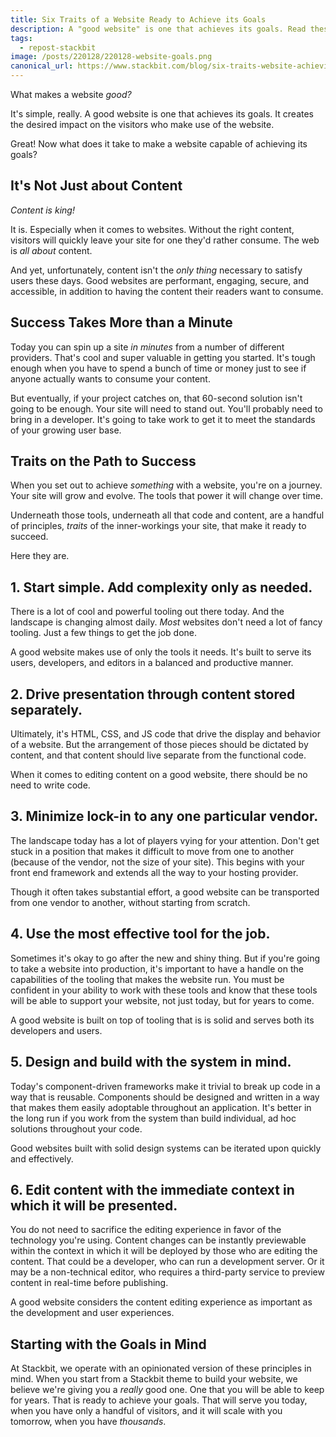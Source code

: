 ```yaml
---
title: Six Traits of a Website Ready to Achieve its Goals
description: A "good website" is one that achieves its goals. Read these six traits of a website that stays focused on those goals.
tags:
  - repost-stackbit
image: /posts/220128/220128-website-goals.png
canonical_url: https://www.stackbit.com/blog/six-traits-website-achieving-goals/
---
```


What makes a website _good?_

It's simple, really. A good website is one that achieves its goals. It creates the desired impact on the visitors who make use of the website.

Great! Now what does it take to make a website capable of achieving its goals?

## It's Not Just about Content

_Content is king!_

It is. Especially when it comes to websites. Without the right content, visitors will quickly leave your site for one they'd rather consume. The web is _all about_ content.

And yet, unfortunately, content isn't the _only thing_ necessary to satisfy users these days. Good websites are performant, engaging, secure, and accessible, in addition to having the content their readers want to consume.

## Success Takes More than a Minute

Today you can spin up a site _in minutes_ from a number of different providers. That's cool and super valuable in getting you started. It's tough enough when you have to spend a bunch of time or money just to see if anyone actually wants to consume your content.

But eventually, if your project catches on, that 60-second solution isn't going to be enough. Your site will need to stand out. You'll probably need to bring in a developer. It's going to take work to get it to meet the standards of your growing user base.

## Traits on the Path to Success

When you set out to achieve _something_ with a website, you're on a journey. Your site will grow and evolve. The tools that power it will change over time.

Underneath those tools, underneath all that code and content, are a handful of principles, _traits_ of the inner-workings your site, that make it ready to succeed.

Here they are.

## 1. Start simple. Add complexity only as needed.

There is a lot of cool and powerful tooling out there today. And the landscape is changing almost daily. _Most_ websites don't need a lot of fancy tooling. Just a few things to get the job done.

A good website makes use of only the tools it needs. It's built to serve its users, developers, and editors in a balanced and productive manner.

## 2. Drive presentation through content stored separately.

Ultimately, it's HTML, CSS, and JS code that drive the display and behavior of a website. But the arrangement of those pieces should be dictated by content, and that content should live separate from the functional code.

When it comes to editing content on a good website, there should be no need to write code.

## 3. Minimize lock-in to any one particular vendor.

The landscape today has a lot of players vying for your attention. Don't get stuck in a position that makes it difficult to move from one to another (because of the vendor, not the size of your site). This begins with your front end framework and extends all the way to your hosting provider.

Though it often takes substantial effort, a good website can be transported from one vendor to another, without starting from scratch.

## 4. Use the most effective tool for the job.

Sometimes it's okay to go after the new and shiny thing. But if you're going to take a website into production, it's important to have a handle on the capabilities of the tooling that makes the website run. You must be confident in your ability to work with these tools and know that these tools will be able to support your website, not just today, but for years to come.

A good website is built on top of tooling that is is solid and serves both its developers and users.

## 5. Design and build with the system in mind.

Today's component-driven frameworks make it trivial to break up code in a way that is reusable. Components should be designed and written in a way that makes them easily adoptable throughout an application. It's better in the long run if you work from the system than build individual, ad hoc solutions throughout your code.

Good websites built with solid design systems can be iterated upon quickly and effectively.

## 6. Edit content with the immediate context in which it will be presented.

You do not need to sacrifice the editing experience in favor of the technology you're using. Content changes can be instantly previewable within the context in which it will be deployed by those who are editing the content. That could be a developer, who can run a development server. Or it may be a non-technical editor, who requires a third-party service to preview content in real-time before publishing.

A good website considers the content editing experience as important as the development and user experiences.

## Starting with the Goals in Mind

At Stackbit, we operate with an opinionated version of these principles in mind. When you start from a Stackbit theme to build your website, we believe we're giving you a _really_ good one. One that you will be able to keep for years. That is ready to achieve your goals. That will serve you today, when you have only a handful of visitors, and it will scale with you tomorrow, when you have _thousands_.
